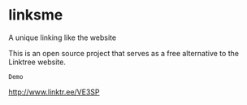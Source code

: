 # linksme
A unique linking like the website  

This is an open source project that serves as a free alternative to the Linktree website.

    Demo
http://www.linktr.ee/VE3SP
